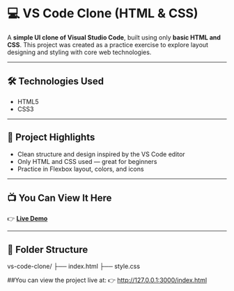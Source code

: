 # 💻 VS Code Clone (HTML & CSS)

A **simple UI clone of Visual Studio Code**, built using only **basic HTML and CSS**. This project was created as a practice exercise to explore layout designing and styling with core web technologies.

---

## 🛠️ Technologies Used

- HTML5  
- CSS3

---

## 🎯 Project Highlights

- Clean structure and design inspired by the VS Code editor
- Only HTML and CSS used — great for beginners
- Practice in Flexbox layout, colors, and icons

---
## 📺 You Can View It Here

👉 [**Live Demo**](file:///C:/Users/simra/OneDrive/Desktop/VS%20Clone%20Proj/index.html)

---
## 📁 Folder Structure
vs-code-clone/
├── index.html
├── style.css

##You can view the project live at:
👉 http://127.0.0.1:3000/index.html
